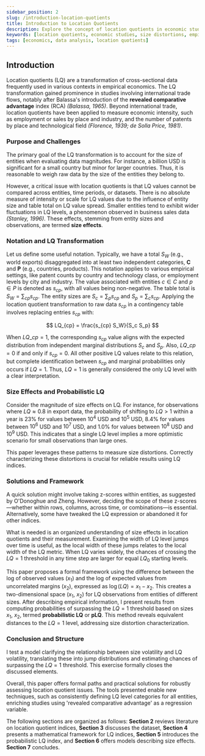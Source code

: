 ```yaml
---
sidebar_position: 2
slug: /introduction-location-quotients
title: Introduction to Location Quotients
description: Explore the concept of location quotients in economic studies, their challenges, and potential solutions to size distortions.
keywords: [location quotients, economic studies, size distortions, empirical analysis]
tags: [economics, data analysis, location quotients]
---
```


## Introduction

Location quotients (LQ) are a transformation of cross-sectional data frequently used in various contexts in empirical economics. The LQ transformation gained prominence in studies involving international trade flows, notably after Balassa's introduction of the **revealed comparative advantage** index (RCA) *(Balassa, 1965)*. Beyond international trade, location quotients have been applied to measure economic intensity, such as employment or sales by place and industry, and the number of patents by place and technological field *(Florence, 1939; de Solla Price, 1981)*.

### Purpose and Challenges

The primary goal of the LQ transformation is to account for the size of entities when evaluating data magnitudes. For instance, a billion USD is significant for a small country but minor for larger countries. Thus, it is reasonable to weigh raw data by the size of the entities they belong to.

However, a critical issue with location quotients is that LQ values cannot be compared across entities, time periods, or datasets. There is no absolute measure of intensity or scale for LQ values due to the influence of entity size and table total on LQ value spread. Smaller entities tend to exhibit wider fluctuations in LQ levels, a phenomenon observed in business sales data *(Stanley, 1996)*. These effects, stemming from entity sizes and observations, are termed **size effects**.

### Notation and LQ Transformation

Let us define some useful notation. Typically, we have a total $S_W$ (e.g., world exports) disaggregated into at least two independent categories, **C** and **P** (e.g., countries, products). This notation applies to various empirical settings, like patent counts by country and technology class, or employment levels by city and industry. The value associated with entities $c \in C$ and $p \in P$ is denoted as $s_{cp}$, with all values being non-negative. The table total is $S_W = \sum_{cp} s_{cp}$. The entity sizes are $S_c = \sum_p s_{cp}$ and $S_p = \sum_c s_{cp}$. Applying the location quotient transformation to raw data $s_{cp}$ in a contingency table involves replacing entries $s_{cp}$ with:

$$
LQ_{cp} = \frac{s_{cp} S_W}{S_c S_p}
$$

When $LQ\_{cp} = 1$, the corresponding $s_{cp}$ value aligns with the expected distribution from independent marginal distributions $S_c$ and $S_p$. Also, $LQ\_{cp} = 0$ if and only if $s_{cp} = 0$. All other positive LQ values relate to this relation, but complete identification between $s_{cp}$ and marginal probabilities only occurs if $LQ = 1$. Thus, $LQ = 1$ is generally considered the only LQ level with a clear interpretation.

### Size Effects and Probabilistic LQ

Consider the magnitude of size effects on LQ. For instance, for observations where $LQ \approx 0.8$ in export data, the probability of shifting to $LQ > 1$ within a year is $23\%$ for values between $10^4$ USD and $10^5$ USD, $8.4\%$ for values between $10^6$ USD and $10^7$ USD, and $1.0\%$ for values between $10^8$ USD and $10^9$ USD. This indicates that a single LQ level implies a more optimistic scenario for small observations than large ones.

This paper leverages these patterns to measure size distortions. Correctly characterizing these distortions is crucial for reliable results using LQ indices.

### Solutions and Framework

A quick solution might involve taking z-scores within entities, as suggested by O'Donoghue and Zheng. However, deciding the scope of these z-scores—whether within rows, columns, across time, or combinations—is essential. Alternatively, some have tweaked the LQ expression or abandoned it for other indices.

What is needed is an organized understanding of size effects in location quotients and their measurement. Examining the width of LQ level jumps over time is useful, as the local width of these jumps relates to the local width of the LQ metric. When LQ varies widely, the chances of crossing the $LQ = 1$ threshold in any time step are larger for equal $LQ_0$ starting levels.

This paper proposes a formal framework using the difference between the log of observed values ($x_1$) and the log of expected values from uncorrelated margins ($x_2$), expressed as $\log(LQ) = x_1 - x_2$. This creates a two-dimensional space ($x_1$, $x_2$) for LQ observations from entities of different sizes. After describing empirical information, I present results from computing probabilities of surpassing the $LQ = 1$ threshold based on sizes $x_1$, $x_2$, termed **probabilistic LQ** or **pLQ**. This method reveals equivalent distances to the $LQ = 1$ level, addressing size distortion characterization.

### Conclusion and Structure

I test a model clarifying the relationship between size volatility and LQ volatility, translating these into jump distributions and estimating chances of surpassing the $LQ = 1$ threshold. This exercise formally closes the discussed elements.

Overall, this paper offers formal paths and practical solutions for robustly assessing location quotient issues. The tools presented enable new techniques, such as consistently defining LQ level categories for all entities, enriching studies using 'revealed comparative advantage' as a regression variable.

The following sections are organized as follows: **Section 2** reviews literature on location quotient indices, **Section 3** discusses the dataset, **Section 4** presents a mathematical framework for LQ indices, **Section 5** introduces the probabilistic LQ index, and **Section 6** offers models describing size effects. **Section 7** concludes.